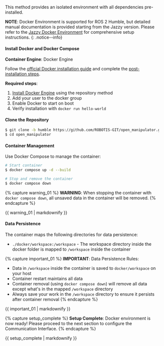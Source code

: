 This method provides an isolated environment with all dependencies pre-installed.

**NOTE**: Docker Environment is supported for ROS 2 Humble, but detailed manual documentation is provided starting from the Jazzy version. Please refer to the [Jazzy Docker Environment](/docs/en/platform/openmanipulator_x/quick_start_guide/#docker-environment) for comprehensive setup instructions.
{: .notice--info}

#### Install Docker and Docker Compose

**Container Engine**: Docker Engine

Follow the [official Docker installation guide](https://docs.docker.com/engine/install/ubuntu/) and complete the [post-installation steps](https://docs.docker.com/engine/install/linux-postinstall/).

**Required steps**:
1. [Install Docker Engine](https://docs.docker.com/engine/install/ubuntu/) using the repository method
2. Add your user to the docker group
3. Enable Docker to start on boot
4. Verify installation with `docker run hello-world`

#### Clone the Repository
```bash
$ git clone -b humble https://github.com/ROBOTIS-GIT/open_manipulator.git
$ cd open_manipulator
```

#### Container Management
Use Docker Compose to manage the container:

```bash
# Start container
$ docker compose up -d --build

# Stop and remove the container
$ docker compose down
```

{% capture warning_01 %}
**WARNING**: When stopping the container with `docker compose down`, all unsaved data in the container will be removed.
{% endcapture %}
<div class="notice--warning">{{ warning_01 | markdownify }}</div>

#### Data Persistence
The container maps the following directories for data persistence:

- `./docker/workspace:/workspace` - The workspace directory inside the docker folder is mapped to `/workspace` inside the container

{% capture important_01 %}
**IMPORTANT**: Data Persistence Rules:

- Data in `/workspace` inside the container is saved to `docker/workspace` on your host
- Container restart maintains all data
- Container removal (using `docker compose down`) will remove all data except what's in the mapped `/workspace` directory
- Always save your work in the `/workspace` directory to ensure it persists after container removal
{% endcapture %}
<div class="notice--danger">{{ important_01 | markdownify }}</div>

{% capture setup_complete %}
**Setup Complete**: Docker environment is now ready! Please proceed to the next section to configure the Communication Interface.
{% endcapture %}
<div class="notice--success">{{ setup_complete | markdownify }}</div> 